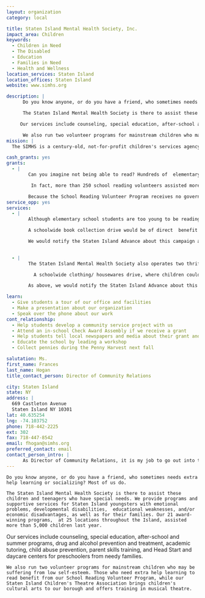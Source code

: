 ```yaml
---
layout: organization
category: local

title: Staten Island Mental Health Society, Inc.
impact_area: Children
keywords: 
  - Children in Need
  - The Disabled
  - Education
  - Families in Need
  - Health and Wellness
location_services: Staten Island
location_offices: Staten Island
website: www.simhs.org

description: |
      Do you know anyone, or do you have a friend, who sometimes needs extra help learning or socializing? Most of us do.

      The Staten Island Mental Health Society is there to assist these children and teenagers who have special needs. We provide programs and supportive services for Staten Island youngsters with emotional problems, developmental disabilities,  educational weaknesses, and/or economic disadvantages, as well as for their families. Our 21 award-winning programs,  at 25 locations throughout the Island, assisted more than 5,000 children last year.

     Our services include counseling, special education, after-school and summer programs, drug and alcohol prevention and treatment, academic tutoring, child abuse prevention, parent skills training, and Head Start and daycare centers for preschoolers from needy families.

      We also run two volunteer programs for mainstream children who may be suffering from low self-esteem. Those who need extra help learning to read benefit from our School Reading Volunteer Program, while our Staten Island Children's Theatre Association brings children's cultural arts to our borough and offers training in musical theatre.      
mission: |
  The SIMHS is a century-old, not-for-profit children's services agency. Our mission is to diagnose and treat emotional, behavioral, organic, and developmental problems; to create and support programs and environments that reduce the risk of disability and advance the optimal development of children; to increase our knowledge of the causes and treatments of mental illness and developmental impairment; and to promote public awareness of, and support for, the value and availability of our services. 

cash_grants: yes
grants: 
  - |
        Can you imagine not being able to read? Hundreds of  elementary school children in Staten Island have difficulty learning to read, causing them to have no self-confidence, which may result in bad behavior and other problems. Why? They may be recent immigrants with limited knowledge of English. They may have minor learning problems, suffer from emotional stress,  or come from troubled families.     Our School Reading Volunteers often come to the rescue!  Our trained volunteer reading tutors go into the schools for twice-weekly one-on-one sessions with these children, who benefit greatly from this service.

         In fact, more than 250 school reading volunteers assisted more than 500 children in 35 public schools last year, most of them in first to third grade. The children not only learn to read, but learn to love reading,  which gives them more self-confidence, improves their behavior and makes them better all-around friends and classmates.

        Because the School Reading Volunteer Program receives no government funding, we depend upon private grants and donations to provide funds for books and other materials that the volunteers use in their tutoring sessions with the children. These books and materials are recommended by the professional reading teacher who trains the volunteers.      Every $10 of a Penny Harvest grant could buy some of the following for our reading volunteers to share with their students, thus making their tutoring sessions more productive and more fun:  children's books, flash cards, a puzzle, a notebook, bookmarks, construction and drawing paper or markers.     Without funding assistance,  the reading volunteers must depend on the limited inventory of school libraries or teachers for books, and usually purchase supplies themselves, for which they cannot be reimbursed. 
service_opp: yes
services: 
  - |
        Although elementary school students are too young to be reading volunteers (required age is at least 18) upperclassmen could act as escorts for the younger children when they go to meet their tutors in other parts of the school (lunchroom, gym, empty classroom).

        A schoolwide book collection drive would be of direct  benefit to the reading volunteer program by providing books for the children. The books would not have to be new, just in good condition.

        We would notify the Staten Island Advance about this campaign and request a photo op/news item, which would be good public relations for your school.

       
  - |
        The Staten Island Mental Health Society also operates two thrift shops, in Great Kills and Tottenville (Staten Island). The shops are staffed and managed by volunteers. The shops sell gently used clothing, accessories and housewares at very low prices and all proceeds benefit our wide range of services for children with special needs.

          A schoolwide clothing/ housewares drive, where children could bring in items from home to be donated to one or both thrift shops, would benefit the agency as a whole, and thus the children we serve.

        As above, we would notify the Staten Island Advance about this service campaign, thus affording your school good publicity.

learn: 
  - Give students a tour of our office and facilities
  - Make a presentation about our organization
  - Speak over the phone about our work
cont_relationship: 
  - Help students develop a community service project with us
  - Attend an in-school Check Award Assembly if we receive a grant
  - Help students tell local newspapers and media about their grant and/or project with us
  - Educate the school by leading a workshop
  - Collect pennies during the Penny Harvest next fall

salutation: Ms.
first_name: Frances
last_name: Hogan
title_contact_person: Director of Community Relations

city: Staten Island
state: NY
address: |
  669 Castleton Avenue  
  Staten Island NY 10301
lat: 40.635254
lng: -74.103752
phone: 718-442-2225
ext: 302
fax: 718-447-8542
email: fhogan@simhs.org
preferred_contact: email
contact_person_intro: |
      As Director of Community Relations, it is my job to go out into the community and tell people  about the important work done by the Staten Island Mental Health Society. I often go to schools and PTA meetings to help parents and children find out about our services.  As a former teacher, I love visiting schools and meeting children and I have worked with Common Cents schools in the past,  many of which have our Reading Volunteer Program in their schools. I am delighted and honored to say that we have been granted Penny Harvest funds for this program in the past. I thank the schools and the students for helping the SIMHS help children who have special needs. The grants help us live up to our promise to them: "We're here when you need us."
---
```

    Do you know anyone, or do you have a friend, who sometimes needs extra help learning or socializing? Most of us do.

    The Staten Island Mental Health Society is there to assist these children and teenagers who have special needs. We provide programs and supportive services for Staten Island youngsters with emotional problems, developmental disabilities,  educational weaknesses, and/or economic disadvantages, as well as for their families. Our 21 award-winning programs,  at 25 locations throughout the Island, assisted more than 5,000 children last year.

   Our services include counseling, special education, after-school and summer programs, drug and alcohol prevention and treatment, academic tutoring, child abuse prevention, parent skills training, and Head Start and daycare centers for preschoolers from needy families.

    We also run two volunteer programs for mainstream children who may be suffering from low self-esteem. Those who need extra help learning to read benefit from our School Reading Volunteer Program, while our Staten Island Children's Theatre Association brings children's cultural arts to our borough and offers training in musical theatre.      